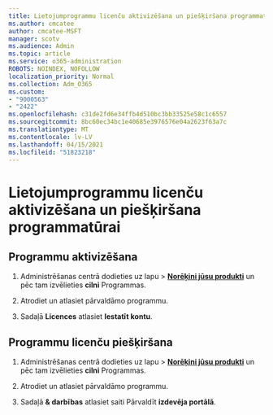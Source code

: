 ```yaml
---
title: Lietojumprogrammu licenču aktivizēšana un piešķiršana programmatūrai
ms.author: cmcatee
author: cmcatee-MSFT
manager: scotv
ms.audience: Admin
ms.topic: article
ms.service: o365-administration
ROBOTS: NOINDEX, NOFOLLOW
localization_priority: Normal
ms.collection: Adm_O365
ms.custom:
- "9000563"
- "2422"
ms.openlocfilehash: c31de2fd6e34ffb4d510bc3bb33525e58c1c6557
ms.sourcegitcommit: 8bc60ec34bc1e40685e3976576e04a2623f63a7c
ms.translationtype: MT
ms.contentlocale: lv-LV
ms.lasthandoff: 04/15/2021
ms.locfileid: "51823218"
---
```

# <a name="activate-and-assign-software-as-a-service-app-licenses"></a>Lietojumprogrammu licenču aktivizēšana un piešķiršana programmatūrai 

## <a name="to-activate-apps"></a>Programmu aktivizēšana

1. Administrēšanas centrā dodieties uz lapu  >  **[Norēķini jūsu produkti](https://go.microsoft.com/fwlink/p/?linkid=842054)** un pēc tam izvēlieties **cilni** Programmas.

2. Atrodiet un atlasiet pārvaldāmo programmu.

3. Sadaļā **Licences** atlasiet **Iestatīt kontu**.  

## <a name="to-assign-app-licenses"></a>Programmu licenču piešķiršana

1. Administrēšanas centrā dodieties uz lapu  >  **[Norēķini jūsu produkti](https://go.microsoft.com/fwlink/p/?linkid=842054)** un pēc tam izvēlieties **cilni** Programmas.

2. Atrodiet un atlasiet pārvaldāmo programmu.  

3. Sadaļā **& darbības** atlasiet saiti Pārvaldīt **izdevēja portālā**.